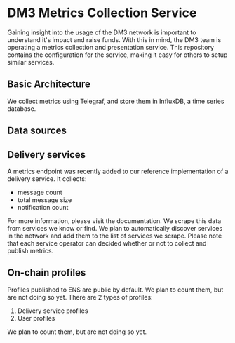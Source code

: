 # DM3 Metrics Collection Service

Gaining insight into the usage of the DM3 network is important to understand it's impact and raise funds.
With this in mind, the DM3 team is operating a metrics collection and presentation service. This repository contains the configuration for the service, making it easy for others to setup similar services.

## Basic Architecture

We collect metrics using Telegraf, and store them in InfluxDB, a time series database.

## Data sources

## Delivery services

A metrics endpoint was recently added to our reference implementation of a delivery service. It collects:

- message count
- total message size
- notification count

For more information, please visit the documentation.
We scrape this data from services we know or find. We plan to automatically discover services in the network and add them to the list of services we scrape.
Please note that each service operator can decided whether or not to collect and publish metrics.

## On-chain profiles

Profiles published to ENS are public by default. We plan to count them, but are not doing so yet. There are 2 types of profiles:

1. Delivery service profiles
2. User profiles

We plan to count them, but are not doing so yet.
